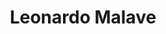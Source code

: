 ---
title       : Leonardo Malave
photo       : "leonardo.jpg"
occupation  : "Technologist"

links:
 - icon     : "fa-facebook"
   url      : "https://www.facebook.com/leonardo.malave"
 - icon     : "fa-twitter"
   url      : ""
 - icon     : "fa-linkedin"
   url      : "https://www.linkedin.com/in/leonardo-malave-22481b"
 - icon     : "fa-instagram"
   url      : ""
 - icon     : "fa-soundcloud"
   url      : ""
 - icon     : "fa-vimeo-square"
   url      : ""
 - icon     : "fa-github"
   url      : "https://github.com/lmalave"
 - icon     : "fa-tumblr"
   url      : ""
 - icon     : "fa-globe"
   url      : ""
---